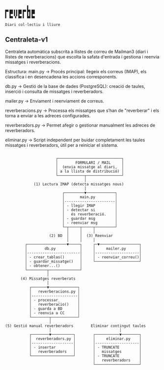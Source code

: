 ```	
    	  ▌   
▛▘█▌▌▌█▌▛▘▛▌█▌
▌ ▙▖▚▘▙▖▌ ▙▌▙▖

Diari col·lectiu i lliure

```	

## Centraleta-v1
Centraleta automàtica subscrita a llistes de correu de Mailman3 (diari i llistes de reverberacions) que escolta la safata d'entrada i gestiona i reenvia missatges i reverberacions.

Estructura:
main.py → Procés principal: llegeix els correus (IMAP), els classifica i en desencadena les accions corresponents.

db.py → Gestió de la base de dades (PostgreSQL): creació de taules, inserció i consulta de missatges i reverberadors.

mailer.py → Enviament i reenviament de correus.

reverberacions.py → Processa els missatges que s’han de "reverberar" i els torna a enviar a les adreces configurades.

reverberadors.py → Permet afegir o gestionar manualment les adreces de reverberadors.

eliminar.py → Script independent per buidar completament les taules missatges i reverberadors, útil per a reiniciar el sistema.

```

                       ┌─────────────────────────────┐
                       │        FORMULARI / MAIL     │
                       │  (envia missatge al diari,  │
                       │ a la llista de distribució) │
                       └────────────┬────────────────┘
                                    │
             (1) Lectura IMAP (detecta missatges nous)
                                    │
                          ┌─────────▼─────────────┐
                          │       main.py         │
                          │-----------------------│
                          │ - llegir IMAP         │
                          │ - detectar si         │
                          │   és reverberació.    │
                          │ - guardar msg         │
                          │ - reenviar msg        │
                          └─┬─────┬─────┬─────────┘
                            │     │     │
                    (2) BD  │     │  (3) Reenviar
                            │     │     │
         ┌──────────────────▼─────┐     ┌─▼──────────────────┐
         │        db.py           │     │     mailer.py      │
         │------------------------│     │--------------------│
         │ - crear_tablas()       │     │ - reenviar_correu()│
         │ - guardar_missatge()   │     └────────────────────┘
         │ - obtener...()         │
         └─────────┬──────────────┘
                   │
       (4) Missatges reverberats
                   │
           ┌───────▼─────────────┐
           │   reverberacions.py │
           │---------------------│
           │ - processar_        │
           │   reverberacio()    │
           │ - guarda a BD       │
           │ - reenvia a CC      │
           └────────┬────────────┘
                    │
(5) Gestió manual reverberadors        Eliminar contingut taules
                    │                               │
           ┌────────▼──────────┐        ┌───────────▼────────┐
           │  reverberadors.py │        │     eliminar.py    │
           │-------------------│        │--------------------│
           │ - insertar        │        │ - TRUNCATE         │
           │   reverberadors   │        │   missatges        │
           └───────────────────┘        │ - TRUNCATE         │
                                        │   reverberadors    │
                                        └────────────────────┘
```
